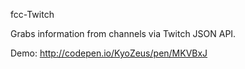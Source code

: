 fcc-Twitch


Grabs information from channels via Twitch JSON API.

Demo: http://codepen.io/KyoZeus/pen/MKVBxJ